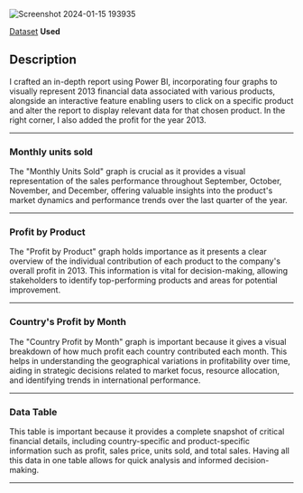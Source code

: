 ![Screenshot 2024-01-15 193935](https://github.com/LuseroNajera/Power-BI-projects/assets/155403528/fcf35f13-7227-4df6-b3d3-22c007f37a6d)

[Dataset](https://docs.google.com/spreadsheets/d/e/2PACX-1vRVWJR5sCU80MYT9inK_G64Dwn1wWjNry58z2lk-3n3vyjeFGlBvtFUTMYt97sPzjUvZE8xcS5AyWwN/pub?gid=0&single=true&output=csv) **Used**

## Description

I crafted an in-depth report using Power BI, incorporating four graphs to visually represent 2013 financial data associated with various products, alongside an interactive feature enabling users to click on a specific product and alter the report to display relevant data for that chosen product. In the right corner, I also added the profit for the year 2013. 

***

### Monthly units sold 

The "Monthly Units Sold" graph is crucial as it provides a visual representation of the sales performance throughout September, October, November, and December, offering valuable insights into the product's market dynamics and performance trends over the last quarter of the year.

***

### Profit by Product

The "Profit by Product" graph holds importance as it presents a clear overview of the individual contribution of each product to the company's overall profit in 2013. This information is vital for decision-making, allowing stakeholders to identify top-performing products and areas for potential improvement.

***

### Country's Profit by Month 

The "Country Profit by Month" graph is important because it gives a visual breakdown of how much profit each country contributed each month. This helps in understanding the geographical variations in profitability over time, aiding in strategic decisions related to market focus, resource allocation, and identifying trends in international performance.

***

### Data Table 

This table is important because it provides a complete snapshot of critical financial details, including country-specific and product-specific information such as profit, sales price, units sold, and total sales. Having all this data in one table allows for quick analysis and informed decision-making.

***
